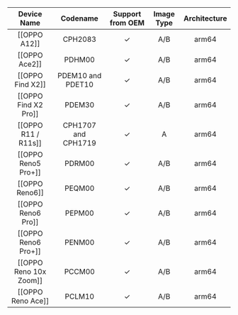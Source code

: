 |Device Name|Codename|Support from OEM|Image Type|Architecture|
|:-:|:-:|:-:|:-:|:-:|
|[[OPPO A12]]|CPH2083|✓|A/B|arm64|
|[[OPPO Ace2]]|PDHM00|✓|A/B|arm64|
|[[OPPO Find X2]]|PDEM10 and PDET10|✓|A/B|arm64|
|[[OPPO Find X2 Pro]]|PDEM30|✓|A/B|arm64|
|[[OPPO R11 / R11s]]|CPH1707 and CPH1719|✓|A|arm64|
|[[OPPO Reno5 Pro+]]|PDRM00|✓|A/B|arm64|
|[[OPPO Reno6]]|PEQM00|✓|A/B|arm64|
|[[OPPO Reno6 Pro]]|PEPM00|✓|A/B|arm64|
|[[OPPO Reno6 Pro+]]|PENM00|✓|A/B|arm64|
|[[OPPO Reno 10x Zoom]]|PCCM00|✓|A/B|arm64|
|[[OPPO Reno Ace]]|PCLM10|✓|A/B|arm64|
